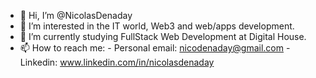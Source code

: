 - 👋 Hi, I’m @NicolasDenaday
- 👀 I’m interested in the IT world, Web3 and web/apps development.
- 🌱 I’m currently studying FullStack Web Development at Digital House.
- 📫 How to reach me: - Personal email: nicodenaday@gmail.com - Linkedin: www.linkedin.com/in/nicolasdenaday
